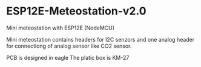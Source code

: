 # ESP12E-Meteostation-v2.0
Mini meteostation with ESP12E (NodeMCU)

Mini meteostation contains headers for I2C senzors and one analog header for connectiong of analog sensor like CO2 sensor.

PCB is designed in eagle
The platic box is KM-27
